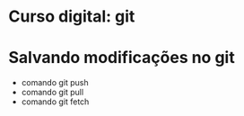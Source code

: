 # Curso digital: git

# Salvando modificações no git

* comando git push
* comando git pull
* comando git fetch
